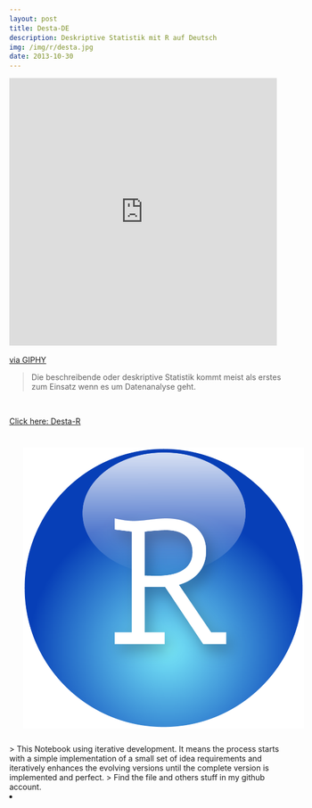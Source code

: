 ```yaml
---
layout: post
title: Desta-DE
description: Deskriptive Statistik mit R auf Deutsch
img: /img/r/desta.jpg
date: 2013-10-30
---
```




<iframe src="https://giphy.com/embed/XCQ4DTzQfr7xe" width="480" height="480" frameBorder="0" class="giphy-embed" allowFullScreen></iframe><p><a href="https://giphy.com/gifs/geometry-math-cube-XCQ4DTzQfr7xe">via GIPHY</a></p>


> Die beschreibende oder deskriptive Statistik kommt meist als erstes zum Einsatz wenn es um Datenanalyse geht.

<Br>
  
<a href="https://itsmecevi.github.io/regression/">Click here: Desta-R</a>
<Br>
  
<img class="col one right" src="/img/r/r-studio.png" style="padding:25px">

<Br>
> This Notebook using iterative development. It means the process starts with a simple implementation of a small set of idea requirements and iteratively enhances the evolving versions until the complete version is implemented and perfect.
> Find the file and others stuff in my github account.


<li>
<a id="icon" href="https://github.com/itsmecevi" target="_blank"><i class="fa fa-github fa-fw fa-2x"></i></a>
</li>
